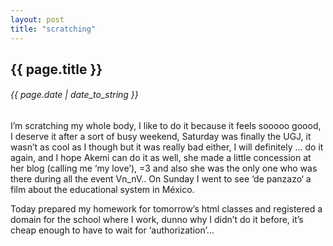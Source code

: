 ```yaml
---
layout: post
title: "scratching"
---
```


## {{ page.title }}

###### {{ page.date | date_to_string }}

I’m scratching my whole body, I like to do it because it feels sooooo goood, I deserve it after a sort of busy weekend, Saturday was finally the UGJ, it wasn’t as cool as I though but it was really bad either, I will definitely … do it again, and I hope Akemi can do it as well, she made a little concession at her blog (calling me ‘my love’), =3 and also she was the only one who was there during all the event Vn_nV..  On Sunday I went to see ‘de panzazo‘  a film about the educational system in México.

Today prepared my homework for tomorrow’s html classes and registered a domain for the school where I work, dunno why I didn’t do it before, it’s cheap enough to have to wait for ‘authorization’…

